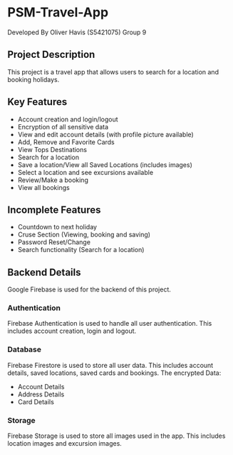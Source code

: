 # PSM-Travel-App
Developed By Oliver Havis (S5421075) Group 9

## Project Description
This project is a travel app that allows users to search for a location and booking holidays.

## Key Features
- Account creation and login/logout
- Encryption of all sensitive data
- View and edit account details (with profile picture available)
- Add, Remove and Favorite Cards
- View Tops Destinations
- Search for a location
- Save a location/View all Saved Locations (includes images)
- Select a location and see excursions available
- Review/Make a booking
- View all bookings

## Incomplete Features
- Countdown to next holiday
- Cruse Section (Viewing, booking and saving)
- Password Reset/Change
- Search functionality (Search for a location)

## Backend Details
Google Firebase is used for the backend of this project.
### Authentication
Firebase Authentication is used to handle all user authentication. This includes account creation, login and logout.
### Database
Firebase Firestore is used to store all user data. This includes account details, saved locations, saved cards and bookings.
The encrypted Data:
- Account Details
- Address Details
- Card Details
### Storage
Firebase Storage is used to store all images used in the app. This includes location images and excursion images.

